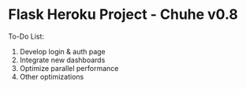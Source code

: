 # Flask Heroku Project - Chuhe v0.8


To-Do List:
1. Develop login & auth page
2. Integrate new dashboards
3. Optimize parallel performance
4. Other optimizations
